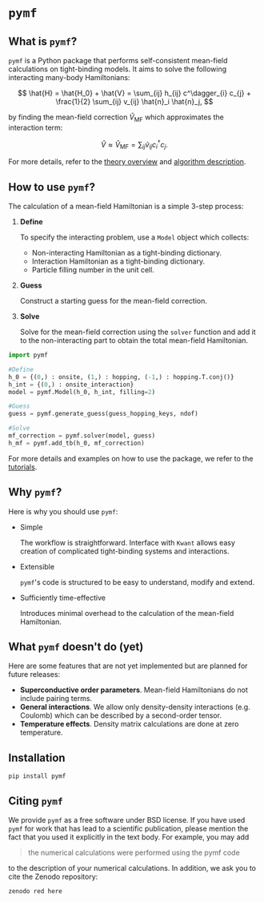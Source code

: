 # `pymf`

## What is `pymf`?

`pymf` is a Python package that performs self-consistent mean-field calculations on tight-binding models.
It aims to solve the following interacting many-body Hamiltonians:

$$
\hat{H} = \hat{H_0} + \hat{V} = \sum_{ij} h_{ij} c^\dagger_{i} c_{j} + \frac{1}{2} \sum_{ij} v_{ij} \hat{n}_i \hat{n}_j,
$$

by finding the mean-field correction $\hat{V}_{\text{MF}}$ which approximates the interaction term:

$$
\hat{V} \approx \hat{V}_{\text{MF}} = \sum_{ij} \tilde{v}_{ij} c^\dagger_{i} c_{j}.
$$

For more details, refer to the [theory overview](docs/source/documentation/mf_notes.md) and [algorithm description](docs/source/documentation/algorithm.md).

## How to use `pymf`?

The calculation of a mean-field Hamiltonian is a simple 3-step process:

1. **Define**

    To specify the interacting problem, use a `Model` object which collects:
    - Non-interacting Hamiltonian as a tight-binding dictionary.
    - Interaction Hamiltonian as a tight-binding dictionary.
    - Particle filling number in the unit cell.
2. **Guess**

    Construct a starting guess for the mean-field correction.

3. **Solve**

    Solve for the mean-field correction using the `solver` function and add it to the non-interacting part to obtain the total mean-field Hamiltonian.

```python
import pymf

#Define
h_0 = {(0,) : onsite, (1,) : hopping, (-1,) : hopping.T.conj()}
h_int = {(0,) : onsite_interaction}
model = pymf.Model(h_0, h_int, filling=2)

#Guess
guess = pymf.generate_guess(guess_hopping_keys, ndof)

#Solve
mf_correction = pymf.solver(model, guess)
h_mf = pymf.add_tb(h_0, mf_correction)
```

For more details and examples on how to use the package, we refer to the [tutorials](docs/source/tutorial/hubbard_1d.md).

## Why `pymf`?

Here is why you should use `pymf`:

* Simple

    The workflow is straightforward.
    Interface with `Kwant` allows easy creation of complicated tight-binding systems and interactions.

* Extensible

    `pymf`'s code is structured to be easy to understand, modify and extend.

* Sufficiently time-effective

    Introduces minimal overhead to the calculation of the mean-field Hamiltonian.


## What `pymf` doesn't do (yet)

Here are some features that are not yet implemented but are planned for future releases:

- **Superconductive order parameters**. Mean-field Hamiltonians do not include pairing terms.
- **General interactions**. We allow only density-density interactions (e.g. Coulomb) which can be described by a second-order tensor.
- **Temperature effects**. Density matrix calculations are done at zero temperature.

## Installation

```
pip install pymf
```

## Citing `pymf`

We provide `pymf` as a free software under BSD license. If you have used `pymf` for work that has lead to a scientific publication, please mention the fact that you used it explicitly in the text body. For example, you may add

> the numerical calculations were performed using the pymf code

to the description of your numerical calculations. In addition, we ask you to cite the Zenodo repository:

```
zenodo red here
```
